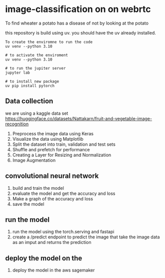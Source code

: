#  image-classification on on  webrtc

To find wheater a potato has a disease of  not by looking at the potato

this repository is build using uv. you should have the uv already installed.

```
To create the enviromne to run the code
uv venv --python 3.10

# to activate the enviroment
uv venv --python 3.10

# to run the jupiter server
jupyter lab

# to install new package
uv pip install pytorch
```




## Data collection

we are using a kaggle data set https://huggingface.co/datasets/Nattakarn/fruit-and-vegetable-image-recognition

1. Preprocess the image data using Keras
2. Visualize the data using Matplotlib
3. Split the dataset into train, validation and test sets
4. Shuffle and prefetch for performance
5. Creating a Layer for Resizing and Normalization
6. Image Augmentation


## convolutional neural network

1. build and train the model
2. evaluate the model and get the accuracy and loss
3. Make a graph of the accuracy and loss
4. save the model

<!-- I will complete this model today -->

## run the model
1. run the model using the torch.serving and fastapi
2. create a /predict endpoint to predict the image that take the image data as an imput and returns the prediction

## deploy the model on the 
1. deploy the model in the aws sagemaker






